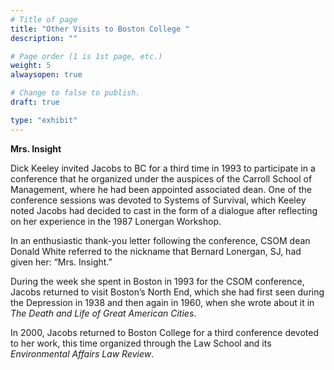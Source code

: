 ```yaml
---
# Title of page
title: "Other Visits to Boston College "
description: ""

# Page order (1 is 1st page, etc.)
weight: 5
alwaysopen: true

# Change to false to publish.
draft: true

type: "exhibit"
---
```

**Mrs. Insight**

Dick Keeley invited Jacobs to BC for a third time in 1993 to participate in a conference that he organized under the auspices of the Carroll School of Management, where he had been appointed associated dean. One of the conference sessions was devoted to Systems of Survival, which Keeley noted Jacobs had decided to cast in the form of a dialogue after reflecting on her experience in the 1987 Lonergan Workshop.

In an enthusiastic thank-you letter following the conference, CSOM dean Donald White referred to the nickname that Bernard Lonergan, SJ, had given her: “Mrs. Insight.”

During the week she spent in Boston in 1993 for the CSOM conference, Jacobs returned to visit Boston’s North End, which she had first seen during the Depression in 1938 and then again in 1960, when she wrote about it in *The Death and Life of Great American Cities*.

In 2000, Jacobs returned to Boston College for a third conference devoted to her work, this time organized through the Law School and its *Environmental Affairs Law Review*.
